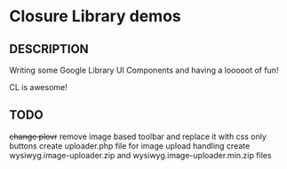 Closure Library demos
==========================================================

## DESCRIPTION

Writing some Google Library UI Components
and having a looooot of fun!

CL is awesome!

## TODO

~~change plovr~~
remove image based toolbar and replace it with css only buttons
create uploader.php file for image upload handling
create wysiwyg.image-uploader.zip and wysiwyg.image-uploader.min.zip files
